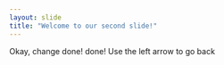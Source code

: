 ```yaml
---
layout: slide
title: "Welcome to our second slide!"
---
```

Okay, change done! done!
Use the left arrow to go back
